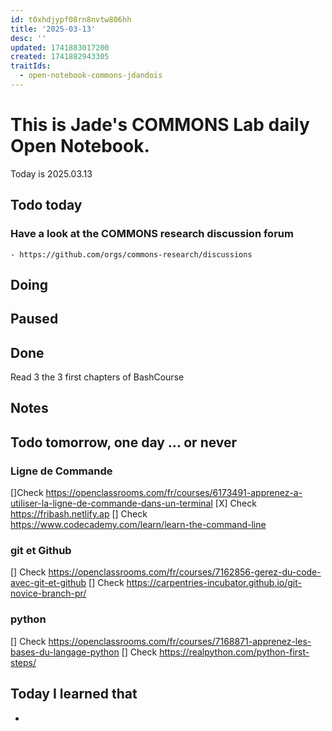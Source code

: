 ```yaml
---
id: t0xhdjypf08rn8nvtw806hh
title: '2025-03-13'
desc: ''
updated: 1741883017200
created: 1741882943305
traitIds:
  - open-notebook-commons-jdandois
---
```


# This is Jade's COMMONS Lab daily Open Notebook.

Today is 2025.03.13

## Todo today

### Have a look at the COMMONS research discussion forum
    - https://github.com/orgs/commons-research/discussions


###
###

## Doing

## Paused

## Done
Read 3 the 3 first chapters of BashCourse 

## Notes

## Todo tomorrow, one day ... or never 

### Ligne de Commande 
[]Check https://openclassrooms.com/fr/courses/6173491-apprenez-a-utiliser-la-ligne-de-commande-dans-un-terminal 
[X] Check https://fribash.netlify.ap 
[] Check https://www.codecademy.com/learn/learn-the-command-line 

### git et Github 
[] Check https://openclassrooms.com/fr/courses/7162856-gerez-du-code-avec-git-et-github
[] Check https://carpentries-incubator.github.io/git-novice-branch-pr/

### python 
[] Check https://openclassrooms.com/fr/courses/7168871-apprenez-les-bases-du-langage-python 
[] Check https://realpython.com/python-first-steps/ 

## Today I learned that

- 